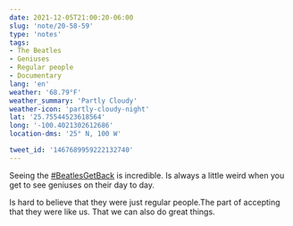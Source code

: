 ```yaml
---
date: 2021-12-05T21:00:20-06:00
slug: 'note/20-58-59'
type: 'notes'
tags:
- The Beatles
- Geniuses
- Regular people
- Documentary
lang: 'en'
weather: '68.79°F'
weather_summary: 'Partly Cloudy'
weather-icon: 'partly-cloudy-night'
lat: '25.75544523618564'
long: '-100.4021302612686'
location-dms: '25° N, 100 W'

tweet_id: '1467689959222132740'
---
```

Seeing  the [#BeatlesGetBack](https://twitter.com/hashtag/BeatlesGetBack) is incredible. Is always a little weird when you get to see geniuses on their day to day.

Is hard to believe that they were just regular people.The part of accepting that they were like us. That we can also do great things.